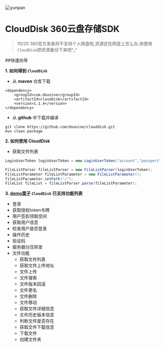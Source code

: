 ![yunpan](https://github.com/dounine/clouddisk/raw/master/logo.png)

# CloudDisk 360云盘存储SDK
> 10/20 360官方发表将不支持个人网盘啦,资源还在网盘上怎么办,快使用`CloudDisk`把资源备份下来吧^_^

##快速向导

**1. 如何得到 `CloudDisk`**
  *  从 **maven** 仓库下载
```maven 
<dependency>
	<groupId>com.dounine</groupId>
	<artifactId>clouddisk</artifactId>
	<version>1.1.4</version>
</dependency>
 ```
  * 从 **github** 中下载并编译
```
git clone https://github.com/dounine/clouddisk.git
mvn clean package
```
**2. 如何使用 CloudDisk**
 *  获取文件列表
```java
LoginUserToken loginUserToken = new LoginUserToken("account","passport",false);

FileListParser fileListParser = new FileListParser(loginUserToken);
FileListParameter fileListParameter = new FileListParameter();
fileListParameter.setPath("/");
FileList fileList = fileListParser.parse(fileListParameter);
```
**3. [demo栗子](https://github.com/dounine/clouddisk/wiki/demo) `CloudDisk` 已支持功能列表**
 *  登录
 *  获取授权token令牌
 *  用户签到领取空间
 *  获取用户信息
 *  检查用户是否登录
 *  操作历史
 *  验证码
 *  服务器分压转发
 *  文件功能
 	*  获取文件列表
 	*  获取文件上传地址
 	*  文件上传
 	*  文件搜索
 	*  文件版本回滚
 	*  文件更名
 	*  文件删除
 	*  文件移动
 	*  获取文件详细信息
 	*  文件历史版本信息
 	*  判断文件是否存在
 	*  获取文件下载信息
 	*  下载文件
 	*  创建文件夹
